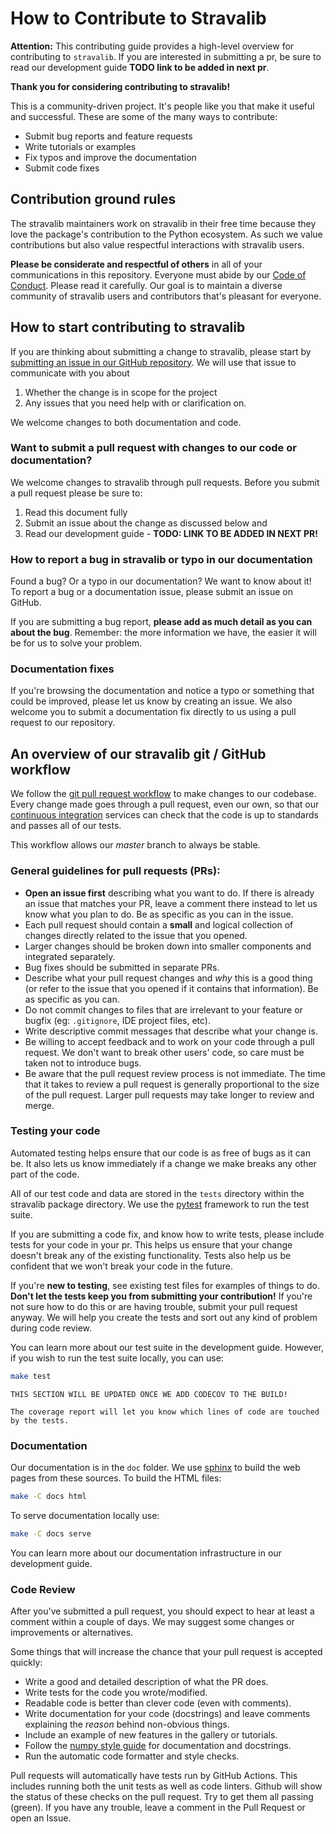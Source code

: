 # How to Contribute to Stravalib

**Attention:** This contributing guide provides a high-level overview for contributing 
to `stravalib`. If you are interested in submitting a pr, be sure to read our
development guide **TODO link to be added in next pr**. 

**Thank you for considering contributing to stravalib!** 

This is a community-driven project. It's people like you that make it useful and
successful. These are some of the many ways to contribute:

* Submit bug reports and feature requests
* Write tutorials or examples
* Fix typos and improve the documentation
* Submit code fixes

## Contribution ground rules

The stravalib maintainers work on stravalib in their free time because 
they love the package's contribution to the Python ecosystem. As such we
value contributions but also value respectful interactions with stravalib users.  

**Please be considerate and respectful of others** in all of your communications
in this repository.
Everyone must abide by our [Code of Conduct](https://github.com/stravalib/stravalib/blob/master/CODE_OF_CONDUCT.md). Please
read it carefully. Our goal is to maintain a diverse community of stravalib users and contributors that's pleasant for everyone.

## How to start contributing to stravalib
If you are thinking about submitting a change to stravalib, please start
by [submitting an issue in our GitHub repository](https://github.com/stravalib/stravalib/issues/). 
We will use that issue to communicate with you about

1. Whether the change is in scope for the project
2. Any issues that you need help with or clarification on. 

We welcome changes to both documentation and code. 

### Want to submit a pull request with changes to our code or documentation?

We welcome changes to stravalib through pull requests. Before you submit a 
pull request please be sure to:

1. Read this document fully 
2. Submit an issue about the change as discussed below and
2. Read our development guide - **TODO: LINK TO BE ADDED IN NEXT PR!**

### How to report a bug in stravalib or typo in our documentation
Found a bug? Or a typo in our documentation? We want to know about it!  
To report a bug or a documentation issue, please submit an issue on GitHub. 

If you are submitting a bug report, **please add as much 
detail as you can about the bug**. Remember: the more information we have, the easier it 
will be for us to solve your problem.

### Documentation fixes 
If you're browsing the documentation and notice a typo or something that could be
improved, please let us know by creating an issue. We also welcome you to 
submit a documentation fix directly to us using a pull request to our 
repository.

## An overview of our stravalib git / GitHub workflow 
We follow the [git pull request workflow](https://www.asmeurer.com/git-workflow/) to
make changes to our codebase.
Every change made goes through a pull request, even our own, so that our
[continuous integration](https://en.wikipedia.org/wiki/Continuous_integration) services
can check that the code is up to standards and passes all of our tests.

This workflow allows our  *master* branch to always be stable.

### General guidelines for pull requests (PRs):

* **Open an issue first** describing what you want to do. If there is already an issue that matches your PR, leave a comment there instead to let us know what you plan to do. Be as specific as you can in the issue.
* Each pull request should contain a **small** and logical collection of changes directly related to the issue that you opened.
* Larger changes should be broken down into smaller components and integrated
  separately.
* Bug fixes should be submitted in separate PRs.
* Describe what your pull request changes and *why* this is a good thing (or refer to the issue that you opened if it contains that information). Be as specific as you can.
* Do not commit changes to files that are irrelevant to your feature or bugfix (eg: `.gitignore`, IDE project files, etc).
* Write descriptive commit messages that describe what your change is. 
* Be willing to accept feedback and to work on your code through a pull request. We don't want to break other users' code, so care must be taken not to introduce bugs.
* Be aware that the pull request review process is not immediate. The time that it takes to review a pull request is generally proportional to the size of the pull request. Larger pull requests may take longer to review and merge.

### Testing your code 
Automated testing helps ensure that our code is as free of bugs as it can be.
It also lets us know immediately if a change we make breaks any other part of the code.

All of our test code and data are stored in the `tests` directory within the stravalib package directory.
We use the [pytest](https://docs.pytest.org/en/latest/) framework to run the test suite.

If you are submitting a code fix, and know how to write tests, please include tests for your code in your pr. This helps us ensure that your change doesn't break any of the existing functionality.
Tests also help us be confident that we won't break your code in the future.

If you're **new to testing**, see existing test files for examples of things to do.
**Don't let the tests keep you from submitting your contribution!**
If you're not sure how to do this or are having trouble, submit your pull 
request anyway. We will help you create the tests and sort out any kind of problem during code review.

You can learn more about our test suite in the development guide. However, 
if you wish to run the test suite locally, you can use: 

```bash 
make test
```

```{warning}
THIS SECTION WILL BE UPDATED ONCE WE ADD CODECOV TO THE BUILD!

The coverage report will let you know which lines of code are touched by the tests.
```

### Documentation

Our documentation is in the `doc` folder.
We use [sphinx](https://www.sphinx-doc.org/en/master/) to build the web pages from 
these sources. To build the HTML files:

```bash
make -C docs html
```

To serve documentation locally use: 

```bash
make -C docs serve
```

You can learn more about our documentation infrastructure in our 
development guide. 


### Code Review

After you've submitted a pull request, you should expect to hear at least a comment
within a couple of days.
We may suggest some changes or improvements or alternatives.

Some things that will increase the chance that your pull request is accepted quickly:

* Write a good and detailed description of what the PR does.
* Write tests for the code you wrote/modified.
* Readable code is better than clever code (even with comments).
* Write documentation for your code (docstrings) and leave comments explaining the
  *reason* behind non-obvious things.
* Include an example of new features in the gallery or tutorials.
* Follow the [numpy style guide](https://numpydoc.readthedocs.io/en/latest/format.html)
  for documentation and docstrings.
* Run the automatic code formatter and style checks.

Pull requests will automatically have tests run by GitHub Actions.
This includes running both the unit tests as well as code linters.
Github will show the status of these checks on the pull request.
Try to get them all passing (green).
If you have any trouble, leave a comment in the Pull Request or open an Issue.

